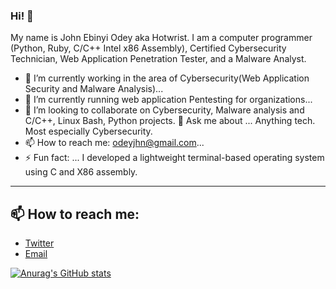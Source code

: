 ### Hi! 👋
My name is John Ebinyi Odey aka Hotwrist. I am a computer programmer (Python, Ruby, C/C++ Intel x86 Assembly), Certified Cybersecurity Technician, Web Application Penetration Tester, and a Malware Analyst. 


- 🔭 I’m currently working in the area of Cybersecurity(Web Application Security and Malware Analysis)...
- 🌱 I’m currently running web application Pentesting for organizations...
- 👯 I’m looking to collaborate on Cybersecurity, Malware analysis and C/C++, Linux Bash, Python projects.
 💬 Ask me about ... Anything tech. Most especially Cybersecurity.
- 📫 How to reach me: odeyjhn@gmail.com...
- ⚡ Fun fact: ... I developed a lightweight terminal-based operating system using C and X86 assembly.
  
----
## 📫 How to reach me:

- [Twitter](https://twitter.com/i_am_giannis)
- [Email](mailto:odeyjhn@gmail.com)

[![Anurag's GitHub stats](https://github-readme-stats.vercel.app/api?username=hotwrist&theme=codeSTACKr)](https://github.com/anuraghazra/github-readme-stats)
